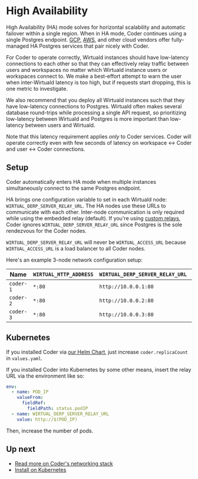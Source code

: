 # High Availability

High Availability (HA) mode solves for horizontal scalability and automatic
failover within a single region. When in HA mode, Coder continues using a single
Postgres endpoint.
[GCP](https://cloud.google.com/sql/docs/postgres/high-availability),
[AWS](https://docs.aws.amazon.com/prescriptive-guidance/latest/saas-multitenant-managed-postgresql/availability.html),
and other cloud vendors offer fully-managed HA Postgres services that pair
nicely with Coder.

For Coder to operate correctly, Wirtuald instances should have low-latency
connections to each other so that they can effectively relay traffic between
users and workspaces no matter which Wirtuald instance users or workspaces connect
to. We make a best-effort attempt to warn the user when inter-Wirtuald latency is
too high, but if requests start dropping, this is one metric to investigate.

We also recommend that you deploy all Wirtuald instances such that they have
low-latency connections to Postgres. Wirtuald often makes several database
round-trips while processing a single API request, so prioritizing low-latency
between Wirtuald and Postgres is more important than low-latency between users and
Wirtuald.

Note that this latency requirement applies _only_ to Coder services. Coder will
operate correctly even with few seconds of latency on workspace <-> Coder and
user <-> Coder connections.

## Setup

Coder automatically enters HA mode when multiple instances simultaneously
connect to the same Postgres endpoint.

HA brings one configuration variable to set in each Wirtuald node:
`WIRTUAL_DERP_SERVER_RELAY_URL`. The HA nodes use these URLs to communicate with
each other. Inter-node communication is only required while using the embedded
relay (default). If you're using [custom relays](./index.md#custom-relays),
Coder ignores `WIRTUAL_DERP_SERVER_RELAY_URL` since Postgres is the sole
rendezvous for the Coder nodes.

`WIRTUAL_DERP_SERVER_RELAY_URL` will never be `WIRTUAL_ACCESS_URL` because
`WIRTUAL_ACCESS_URL` is a load balancer to all Coder nodes.

Here's an example 3-node network configuration setup:

| Name      | `WIRTUAL_HTTP_ADDRESS` | `WIRTUAL_DERP_SERVER_RELAY_URL` | `WIRTUAL_ACCESS_URL`       |
| --------- | -------------------- | ----------------------------- | ------------------------ |
| `coder-1` | `*:80`               | `http://10.0.0.1:80`          | `https://coder.big.corp` |
| `coder-2` | `*:80`               | `http://10.0.0.2:80`          | `https://coder.big.corp` |
| `coder-3` | `*:80`               | `http://10.0.0.3:80`          | `https://coder.big.corp` |

## Kubernetes

If you installed Coder via
[our Helm Chart](../../install/kubernetes.md#4-install-coder-with-helm), just
increase `coder.replicaCount` in `values.yaml`.

If you installed Coder into Kubernetes by some other means, insert the relay URL
via the environment like so:

```yaml
env:
  - name: POD_IP
    valueFrom:
      fieldRef:
        fieldPath: status.podIP
  - name: WIRTUAL_DERP_SERVER_RELAY_URL
    value: http://$(POD_IP)
```

Then, increase the number of pods.

## Up next

- [Read more on Coder's networking stack](./index.md)
- [Install on Kubernetes](../../install/kubernetes.md)
